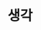 ---
layout: home
title: "생각"
description: "관심사에 대한 끄적임"
permalink: "/생각"
pagination: 
  enabled: true
  category: "생각"
  permalink: /:num/
---